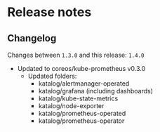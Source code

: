 # Release notes

## Changelog

Changes between `1.3.0` and this release: `1.4.0`

- Updated to coreos/kube-prometheus v0.3.0
  - Updated folders:
    - katalog/alertmanager-operated
    - katalog/grafana (including dashboards)
    - katalog/kube-state-metrics
    - katalog/node-exporter
    - katalog/prometheus-operated
    - katalog/prometheus-operator
